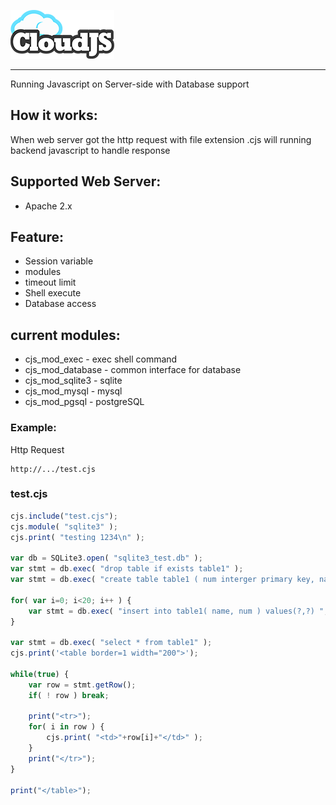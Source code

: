 ![logo](art/logo/cloudjs_logo.png)

-----------------
Running Javascript on Server-side with Database support

## How it works:
When web server got the http request with file extension .cjs
will running backend javascript to handle response

## Supported Web Server:
* Apache 2.x

## Feature:
* Session variable
* modules
* timeout limit
* Shell execute
* Database access

## current modules:
* cjs_mod_exec     - exec shell command
* cjs_mod_database - common interface for database
* cjs_mod_sqlite3  - sqlite
* cjs_mod_mysql    - mysql
* cjs_mod_pgsql    - postgreSQL


### Example:
Http Request
```
http://.../test.cjs
```

### test.cjs
```javascript
cjs.include("test.cjs");
cjs.module( "sqlite3" );
cjs.print( "testing 1234\n" );

var db = SQLite3.open( "sqlite3_test.db" );
var stmt = db.exec( "drop table if exists table1" );
var stmt = db.exec( "create table table1 ( num interger primary key, name varchar )" );

for( var i=0; i<20; i++ ) {
	var stmt = db.exec( "insert into table1( name, num ) values(?,?) ", "abc", i );
}

var stmt = db.exec( "select * from table1" );
cjs.print('<table border=1 width="200">');

while(true) {
	var row = stmt.getRow();
	if( ! row ) break;

	print("<tr>");
	for( i in row ) {
		cjs.print( "<td>"+row[i]+"</td>" );
	}
	print("</tr>");
}

print("</table>");
```

